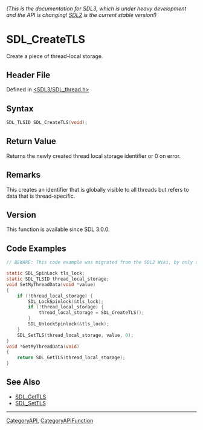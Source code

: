 ###### (This is the documentation for SDL3, which is under heavy development and the API is changing! [SDL2](https://wiki.libsdl.org/SDL2/) is the current stable version!)
# SDL_CreateTLS

Create a piece of thread-local storage.

## Header File

Defined in [<SDL3/SDL_thread.h>](https://github.com/libsdl-org/SDL/blob/main/include/SDL3/SDL_thread.h)

## Syntax

```c
SDL_TLSID SDL_CreateTLS(void);

```

## Return Value

Returns the newly created thread local storage identifier or 0 on error.

## Remarks

This creates an identifier that is globally visible to all threads but
refers to data that is thread-specific.

## Version

This function is available since SDL 3.0.0.

## Code Examples

```c
// BEWARE: This code example was migrated from the SDL2 Wiki, by only updating the names.

static SDL_SpinLock tls_lock;
static SDL_TLSID thread_local_storage;
void SetMyThreadData(void *value)
{
    if (!thread_local_storage) {
        SDL_LockSpinlock(&tls_lock);
        if (!thread_local_storage) {
            thread_local_storage = SDL_CreateTLS();
        }
        SDL_UnlockSpinlock(&tls_lock);
    }
    SDL_SetTLS(thread_local_storage, value, 0);
}
void *GetMyThreadData(void)
{
    return SDL_GetTLS(thread_local_storage);
}

```

## See Also

* [SDL_GetTLS](SDL_GetTLS)
* [SDL_SetTLS](SDL_SetTLS)

----
[CategoryAPI](CategoryAPI), [CategoryAPIFunction](CategoryAPIFunction)

